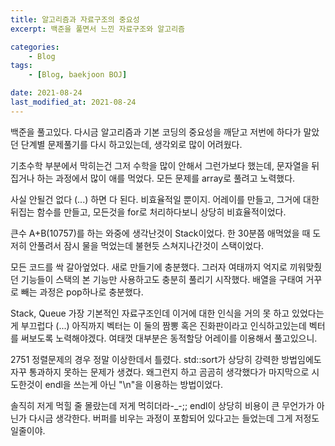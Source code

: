 ```yaml
---
title: 알고리즘과 자료구조의 중요성
excerpt: 백준을 풀면서 느낀 자료구조와 알고리즘

categories:
    - Blog
tags:
    - [Blog, baekjoon BOJ]

date: 2021-08-24
last_modified_at: 2021-08-24
---
```


백준을 풀고있다. 다시금 알고리즘과 기본 코딩의 중요성을 깨닫고 저번에 하다가 말았던 단계별 문제풀기를 다시 하고있는데, 생각외로 많이 어려웠다. 

기초수학 부분에서 막히는건 그저 수학을 많이 안해서 그런가보다 했는데, 문자열을 뒤집거나 하는 과정에서 많이 애를 먹었다. 모든 문제를 array로 풀려고 노력했다. 

사실 안될건 없다 (...) 하면 다 된다. 비효율적일 뿐이지. 어레이를 만들고, 그거에 대한 뒤집는 함수를 만들고, 모든것을 for로 처리하다보니 상당히 비효율적이었다.

큰수 A+B(10757)를 하는 와중에 생각난것이 Stack이었다. 한 30분쯤 애먹었을 때 도저히 안풀려서 잠시 물을 먹었는데 불현듯 스쳐지나간것이 스택이었다.

모든 코드를 싹 갈아엎었다. 새로 만들기에 충분했다. 그러자 여태까지 억지로 끼워맞췄던 기능들이 스택의 본 기능만 사용하고도 충분히 풀리기 시작했다. 배열을 구태여 거꾸로 빼는 과정은 pop하나로 충분했다.

Stack, Queue 가장 기본적인 자료구조인데 이거에 대한 인식을 거의 못 하고 있었다는게 부끄럽다 (...) 아직까지 벡터는 이 둘의 짬뽕 혹은 진화판이라고 인식하고있는데 벡터를 써보도록 노력해야겠다.
여태껏 대부분은 동적할당 어레이를 이용해서 풀고있으니.

2751 정렬문제의 경우 정말 이상한데서 틀렸다. std::sort가 상당히 강력한 방법임에도 자꾸 통과하지 못하는 문제가 생겼다. 왜그런지 하고 곰곰히 생각했다가 마지막으로 시도한것이 endl을 쓰는게 아닌 "\n"을 이용하는 방법이었다. 

솔직히 저게 먹힐 줄 몰랐는데 저게 먹히더라-_-;; endl이 상당히 비용이 큰 무언가가 아닌가 다시금 생각한다. 버퍼를 비우는 과정이 포함되어 있다고는 들었는데 그게 저정도일줄이야.